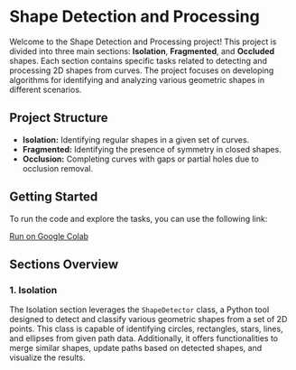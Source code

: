 Shape Detection and Processing
==============================

Welcome to the Shape Detection and Processing project! This project is divided into three main sections: **Isolation**, **Fragmented**, and **Occluded** shapes. Each section contains specific tasks related to detecting and processing 2D shapes from curves. The project focuses on developing algorithms for identifying and analyzing various geometric shapes in different scenarios.

Project Structure
-----------------

-   **Isolation:** Identifying regular shapes in a given set of curves.
-   **Fragmented:** Identifying the presence of symmetry in closed shapes.
-   **Occlusion:** Completing curves with gaps or partial holes due to occlusion removal.

Getting Started
---------------

To run the code and explore the tasks, you can use the following link:

[Run on Google Colab](https://colab.research.google.com/drive/1tm2ybxmG0Pe2BCVxFq2YYwwBEjNdrabn?usp=sharing)

Sections Overview
-----------------

### 1\. Isolation

The Isolation section leverages the `ShapeDetector` class, a Python tool designed to detect and classify various geometric shapes from a set of 2D points. This class is capable of identifying circles, rectangles, stars, lines, and ellipses from given path data. Additionally, it offers functionalities to merge similar shapes, update paths based on detected shapes, and visualize the results.
